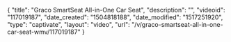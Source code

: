 {
    "title": "Graco SmartSeat All-in-One Car Seat",
    "description": "",
    "videoid": "117019187",
    "date_created": "1504818188",
    "date_modified": "1517251920",
    "type": "captivate",
    "layout": "video",
    "url": "\/v\/graco-smartseat-all-in-one-car-seat-wmv\/117019187"
}